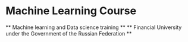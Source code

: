 # Machine Learning Course
** Machine learning and Data science training **
** Financial University under the Government of the Russian Federation **
